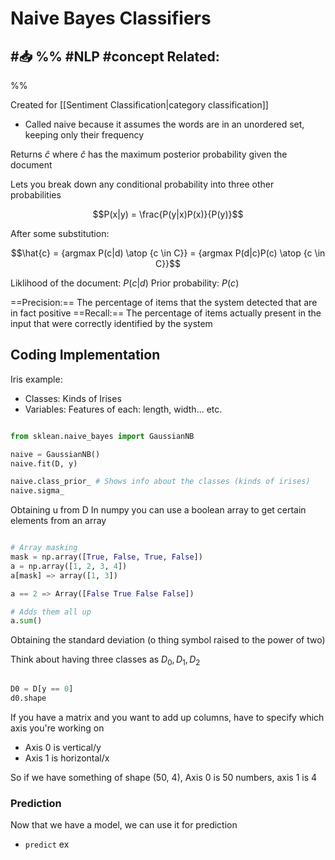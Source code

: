 # Naive Bayes Classifiers
#📥 
%%
#NLP 
#concept
**Related:**
-  

%%

Created for [[Sentiment Classification|category classification]]

- Called naive because it assumes the words are in an unordered set, keeping only their frequency

Returns $\hat{c}$ where $\hat{c}$ has the maximum posterior probability given the document 

Lets you break down any conditional probability into  three other probabilities 

$$P(x|y) = \frac{P(y|x)P(x)}{P(y)}$$

After some substitution:

$$\hat{c} = {argmax P(c|d) \atop {c \in C}} = {argmax P(d|c)P(c) \atop {c \in C}}$$

Liklihood of the document: $P(c|d)$
Prior probability: $P(c)$

==Precision:== The percentage of items that the system detected that are in fact positive 
==Recall:== The percentage of items actually present in the input that were correctly identified by the system 

## Coding Implementation
Iris example: 
- Classes: Kinds of Irises
- Variables: Features of each: length, width... etc. 
```Python

from sklean.naive_bayes import GaussianNB

naive = GaussianNB()
naive.fit(D, y)

naive.class_prior_ # Shows info about the classes (kinds of irises)
naive.sigma_

```

Obtaining u from D
In numpy you can use a boolean array to get certain elements from an array


```Python

# Array masking
mask = np.array([True, False, True, False])
a = np.array([1, 2, 3, 4])
a[mask] => array([1, 3])

a == 2 => Array([False True False False])

# Adds them all up
a.sum()

```

Obtaining the standard deviation (o thing symbol raised to the power of two)

Think about having three classes as $D_0, D_1, D_2$

```Python

D0 = D[y == 0]
d0.shape

```

If you have a matrix and you want to add up columns, have to specify which axis you're working on
- Axis 0 is vertical/y
- Axis 1 is horizontal/x

So if we have something of shape (50, 4), Axis 0 is 50 numbers, axis 1 is 4

### Prediction 
Now that we have a model, we can use it for prediction
- `predict` ex
